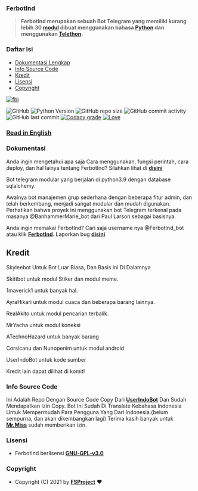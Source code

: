 ### FerbotInd

> **FerbotInd merupakan sebuah Bot Telegram yang memiliki kurang lebih 30 <a href="https://github.com/FS-Project/FerbotInd/tree/master/ferbot/modules">modul</a> dibuat menggunakan bahasa <a href="https://python.org">Python</a> dan menggunakan <a href="https://teletohn.dev">Telethon</a>.**

### Daftar Isi

- <a href="https://github.com/FS-Project/FerbotInd#Dokumentasi-">Dokumentasi Lengkap</a>
- <a href="https://github.com/FS-Project/FerbotInd#Info-Source-Code">Info Source Code</a>
- <a href="https://github.com/FS-Project/FerbotInd#Kredit-">Kredit</a>
- <a href="https://github.com/FS-Project/FerbotInd#Lisensi-">Lisensi</a>
- <a href="https://github.com/FS-Project/FerbotInd#Copyright-">Copyright</a>

<a href="https://github.com/FS-Project/FerbotInd">
<img src="https://i.ibb.co/r0L8vng/fbi.png" alt="fbi"/>
</a>

![GitHub](https://img.shields.io/github/license/FS-Project/FerbotInd?label=Lisensi&style=for-the-badge)
![Python Version](https://img.shields.io/badge/python-3.9-blue?style=for-the-badge&logo=appveyor)
![GitHub repo size](https://img.shields.io/github/repo-size/FS-Project/FerbotInd?label=Ukuran%20Repo&style=for-the-badge)
![GitHub commit activity](https://img.shields.io/github/commit-activity/y/FS-Project/FerbotInd?label=Komit%20&style=for-the-badge)
![GitHub last commit](https://img.shields.io/github/last-commit/fs-project/FerbotInd?label=Komit%20Terakhir&logo=Last%20commit&style=for-the-badge)
[![Codacy grade](https://img.shields.io/codacy/grade/8bfae649db3742a883e0ac1008755db3?color=blue&label=Kualitas%20Kode&style=for-the-badge)](https://app.codacy.com/gh/FS-Project/FerbotInd/dashboard?branch=master)
[![Love](https://img.shields.io/badge/BUILT%20WITH-%E2%9D%A4-green?style=for-the-badge&logo=appveyor)](https://gihub.com/FS-Project)

### [Read in English](https://github.com/FS-Project/FerbotInd/blob/master/README.md)

### Dokumentasi

Anda ingin mengetahui apa saja Cara menggunakan, fungsi perintah, cara deploy, dan hal lainya tentang FerbotInd? Silahkan lihat di [**disini**](https://FS-Project.github.io#dokumentasi)

Bot telegram modular yang berjalan di python3.9 dengan database sqlalchemy.

Awalnya bot manajemen grup sederhana dengan beberapa fitur admin, dan telah berkembang, menjadi sangat modular dan mudah digunakan. Perhatikan bahwa proyek ini menggunakan bot Telegram terkenal pada masanya @BanhammerMarie_bot dari Paul Larson sebagai basisnya.

Anda ingin memakai FerbotInd? Cari saja username nya @FerbotInd_bot atau klik [**FerbotInd**](https://t.me/FerbotInd_bot).
Laporkan bug [**disini**](http://FS-Project.github.io/#kontak)

## Kredit

Skyleebot Untuk Bot Luar Biasa, Dan Basis Ini Di Dalamnya

Skittbot untuk modul Stiker dan modul meme.

1maverick1 untuk banyak hal.

AyraHikari untuk modul cuaca dan beberapa barang lainnya.

RealAkito untuk modul pencarian terbalik.

MrYacha untuk modul koneksi

ATechnoHazard untuk banyak barang

Corsicanu dan Nunopenim untuk modul android

UserIndoBot untuk kode sumber

Kredit lain dapat dilihat di komit!

### Info Source Code

Ini Adalah Repo Dengan Source Code Copy Dari [**UserIndoBot**](https://github.com/userbotindo/UserIndoBot/) Dan Sudah Mendapatkan Izin Copy.
Bot Ini Sudah Di Translate Kebahasa Indonesia Untuk Mempermudah Para Pengguna Yang Dari Indonesia.(belum sempurna, dan akan dikembangkan lagi)
Terima kasih banyak untuk [**Mr.Miss**](https://t.me/KeselekPermen) sudah memberikan izin.

### Lisensi

- FerbotInd berlisensi [**GNU-GPL-v3.0**](https://www.gnu.org/licenses/gpl-3.0)

### Copyright

- Copyright (C) 2021 by [**FSProject**](https://github.com/FS-Project) ❤️
